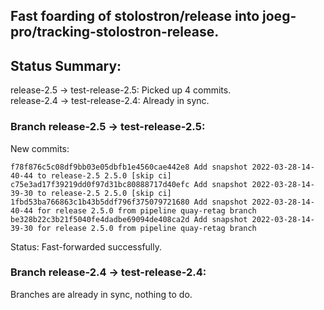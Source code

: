 ## Fast foarding of stolostron/release into joeg-pro/tracking-stolostron-release.

## Status Summary:

release-2.5 -> test-release-2.5: Picked up 4 commits.  
release-2.4 -> test-release-2.4: Already in sync.  

### Branch release-2.5 -> test-release-2.5:

New commits:

```
f78f876c5c08df9bb03e05dbfb1e4560cae442e8 Add snapshot 2022-03-28-14-40-44 to release-2.5 2.5.0 [skip ci]
c75e3ad17f39219dd0f97d31bc80888717d40efc Add snapshot 2022-03-28-14-39-30 to release-2.5 2.5.0 [skip ci]
1fbd53ba766863c1b43b5ddf796f375079721680 Add snapshot 2022-03-28-14-40-44 for release 2.5.0 from pipeline quay-retag branch
be328b22c3b21f5040fe4dadbe69094de408ca2d Add snapshot 2022-03-28-14-39-30 for release 2.5.0 from pipeline quay-retag branch
```

Status: Fast-forwarded successfully.

### Branch release-2.4 -> test-release-2.4:

Branches are already in sync, nothing to do.
